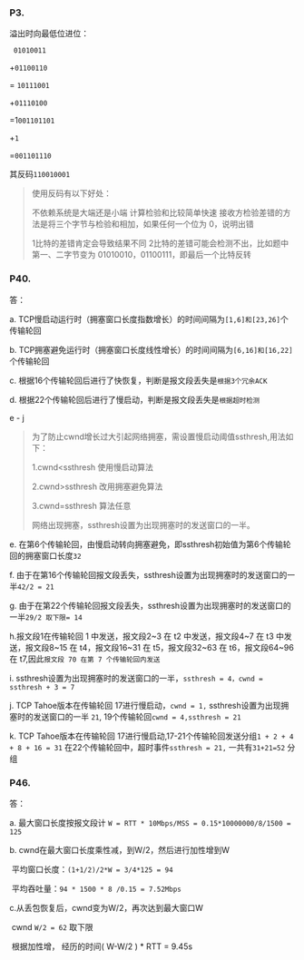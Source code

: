 ### P3.

溢出时向最低位进位：

  ` 01010011`

+`01100110`

= `10111001`

+`01110100`

=1`001101101`

+`1`

=`001101110`

其反码`110010001`



> 使用反码有以下好处：
>
> 不依赖系统是大端还是小端
> 计算检验和比较简单快速
> 接收方检验差错的方法是将三个字节与检验和相加，如果任何一个位为 0，说明出错
>
> 1比特的差错肯定会导致结果不同
> 2比特的差错可能会检测不出，比如题中第一、二字节变为 01010010，01100111，即最后一个比特反转



### P40.

答：

a. TCP慢启动运行时（拥塞窗口长度指数增长）的时间间隔为`[1,6]和[23,26]`个传输轮回

b. TCP拥塞避免运行时（拥塞窗口长度线性增长）的时间间隔为`[6,16]和[16,22]`个传输轮回

c. 根据16个传输轮回后进行了快恢复，判断是报文段丢失是`根据3个冗余ACK`

d. 根据22个传输轮回后进行了慢启动，判断是报文段丢失是`根据超时检测`

e - j

> 为了防止cwnd增长过大引起网络拥塞，需设置慢启动阈值ssthresh,用法如下：
>
> 1.cwnd<ssthresh 使用慢启动算法
>
> 2.cwnd>ssthresh 改用拥塞避免算法
>
> 3.cwnd=ssthresh 算法任意
>
> 网络出现拥塞，ssthresh设置为出现拥塞时的发送窗口的一半。

e. 在第6个传输轮回，由慢启动转向拥塞避免，即ssthresh初始值为第6个传输轮回的拥塞窗口长度`32`

f. 由于在第16个传输轮回报文段丢失，ssthresh设置为出现拥塞时的发送窗口的一半`42/2 = 21`

g. 由于在第22个传输轮回报文段丢失，ssthresh设置为出现拥塞时的发送窗口的一半`29/2 取下限= 14`

h.报文段1在传输轮回 1 中发送，报文段2~3 在 t2 中发送，报文段4~7 在 t3 中发送，报文段8~15 在 t4，报文段16~31 在 t5，报文段32~63 在 t6，报文段64~96 在 t7,因此`报文段 70 在第 7 个传输轮回内发送`

i. ssthresh设置为出现拥塞时的发送窗口的一半，`ssthresh = 4，cwnd = ssthresh + 3 = 7`

j. TCP Tahoe版本在传输轮回 17进行慢启动，`cwnd = 1,` ssthresh设置为出现拥塞时的发送窗口的一半 `21`, 19个传输轮回`cwnd = 4,ssthresh = 21`

k. TCP Tahoe版本在传输轮回 17进行慢启动,17-21个传输轮回发送分组`1 + 2 + 4 + 8 + 16 = 31` 在22个传输轮回中，超时事件`ssthresh = 21,` 一共有`31+21=52` 分组 

### P46.

答：

a. 最大窗口长度按报文段计 `W = RTT * 10Mbps/MSS = 0.15*10000000/8/1500 = 125 `

b. cwnd在最大窗口长度乘性减，到W/2，然后进行加性增到W

​     平均窗口长度：`(1+1/2)/2*W = 3/4*125 = 94`

​     平均吞吐量：`94 * 1500 * 8 /0.15 = 7.52Mbps`

c.从丢包恢复后，cwnd变为W/2，再次达到最大窗口W

​    cwnd `W/2 = 62`  取下限

​    根据加性增， 经历的时间( W-W/2 ) * RTT = 9.45s